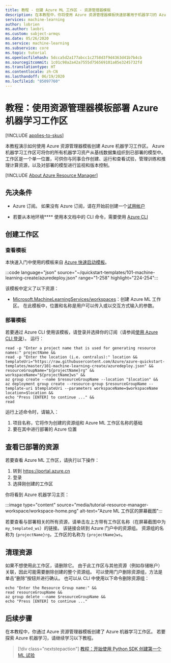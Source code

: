 ```yaml
---
title: 教程 - 创建 Azure ML 工作区 - 资源管理器模板
description: 在本教程中，你将使用 Azure 资源管理器模板快速部署用于机器学习的 Azure 工作区
services: machine-learning
author: lobrien
ms.author: laobri
ms.custom: subject-armqs
ms.date: 05/26/2020
ms.service: machine-learning
ms.subservice: core
ms.topic: tutorial
ms.openlocfilehash: 5dcca5d2a177abcc1c2758d3f9d4363d41b7b4cb
ms.sourcegitcommit: 1c01c98a2a42a7555d756569101a85e3245732fd
ms.translationtype: HT
ms.contentlocale: zh-CN
ms.lasthandoff: 06/19/2020
ms.locfileid: "85097760"
---
```

# <a name="tutorial-deploy-an-azure-machine-learning-workspace-using-a-resource-manager-template"></a>教程：使用资源管理器模板部署 Azure 机器学习工作区
[!INCLUDE [applies-to-skus](../../includes/aml-applies-to-basic-enterprise-sku.md)]

本教程演示如何使用 Azure 资源管理器模板创建 Azure 机器学习工作区。 Azure 机器学习工作区可将你的所有机器学习资产从基线数据集组织到已部署的模型中。 工作区是一个单一位置，可供你与同事合作创建、运行和查看试验，管理训练和推理计算资源，以及对部署的模型进行监视和版本控制。

[!INCLUDE [About Azure Resource Manager](../../includes/resource-manager-quickstart-introduction.md)]

## <a name="prerequisites"></a>先决条件

* Azure 订阅。 如果没有 Azure 订阅，请在开始前创建一个[试用帐户](https://www.azure.cn/pricing/1rmb-trial)

* 若要从本地环境**** 使用本文档中的 CLI 命令，需要使用 [Azure CLI](https://docs.microsoft.com/cli/azure/install-azure-cli?view=azure-cli-latest)

## <a name="create-a-workspace"></a>创建工作区

### <a name="review-the-template"></a>查看模板

本快速入门中使用的模板来自 [Azure 快速启动模板](https://azure.microsoft.com/resources/templates/101-machine-learning-create/)。

:::code language="json" source="~/quickstart-templates/101-machine-learning-create/azuredeploy.json" range="1-258" highlight="224-254":::

该模板中定义了以下资源：

* [Microsoft.MachineLearningServices/workspaces](/azure/templates/microsoft.machinelearningservices/workspaces)：创建 Azure ML 工作区。 在此模板中，位置和名称是用户可以传入或以交互方式输入的参数。

### <a name="deploy-the-template"></a>部署模板 

若要通过 Azure CLI 使用该模板，请登录并选择你的订阅（请参阅[使用 Azure CLI 登录](https://docs.microsoft.com/cli/azure/authenticate-azure-cli?view=azure-cli-latest)）。 运行：

```azurecli
read -p "Enter a project name that is used for generating resource names:" projectName &&
read -p "Enter the location (i.e. centralus):" location &&
templateUri="https://raw.githubusercontent.com/Azure/azure-quickstart-templates/master/101-machine-learning-create/azuredeploy.json" &&
resourceGroupName="${projectName}rg" &&
workspaceName="${projectName}ws" &&
az group create --name $resourceGroupName --location "$location" &&
az deployment group create --resource-group $resourceGroupName --template-uri $templateUri --parameters workspaceName=$workspaceName location=$location && 
echo "Press [ENTER] to continue ..." &&
read
```

运行上述命令时，请输入：

1. 项目名称，它将作为创建的资源组和 Azure ML 工作区名称的基础
1. 要在其中进行部署的 Azure 位置

## <a name="review-deployed-resources"></a>查看已部署的资源

若要查看 Azure ML 工作区，请执行以下操作：

1. 转到 https://portal.azure.cn 
1. 登录 
1. 选择刚创建的工作区

你将看到 Azure 机器学习主页： 

:::image type="content" source="media/tutorial-resource-manager-workspace/workspace-home.png" alt-text="Azure ML 工作区的屏幕截图":::

若要查看与部署相关的所有资源，请单击左上方带有工作区名称（在屏幕截图中为 `my_templated_ws`）的链接。 该链接会转到 Azure 门户中的资源组。 资源组的名称为 `{projectName}rg`，工作区的名称为 `{projectName}ws`。

## <a name="clean-up-resources"></a>清理资源

如果不想使用此工作区，请删除它。 由于此工作区与其他资源（例如存储帐户）关联，因此可能需要删除创建的整个资源组。 可以使用门户删除资源组，方法是单击“删除”按钮并进行确认。 也可以从 CLI 中使用以下命令删除资源组： 

```azurecli
echo "Enter the Resource Group name:" &&
read resourceGroupName &&
az group delete --name $resourceGroupName &&
echo "Press [ENTER] to continue ..."
```

## <a name="next-steps"></a>后续步骤

在本教程中，你通过 Azure 资源管理器模板创建了 Azure 机器学习工作区。 若要探索 Azure 机器学习，请继续学习以下教程。 

> [!div class="nextstepaction"]
> [教程：开始使用 Python SDK 创建第一个 ML 试验](tutorial-1st-experiment-sdk-setup.md)
